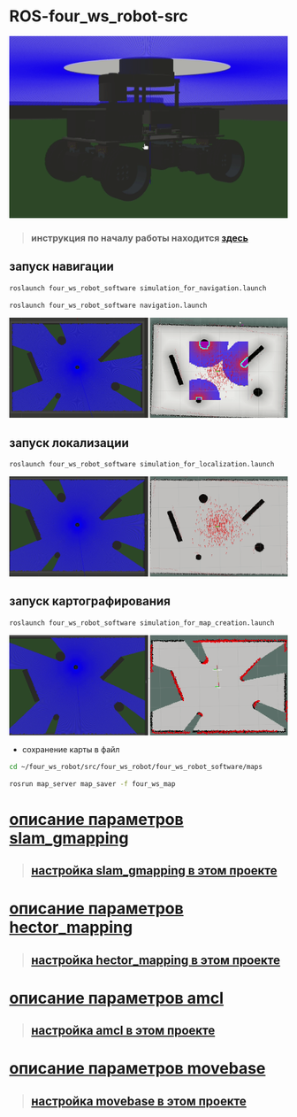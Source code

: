 # ROS-four_ws_robot-src

<p align="center">
<img src="docs/model.gif">
</p>

> ### инструкция по началу работы находится [здесь](docs/DEVELOPMENT.md)

## запуск навигации

```bash
roslaunch four_ws_robot_software simulation_for_navigation.launch
```

```bash
roslaunch four_ws_robot_software navigation.launch
```

<p align="center">
<img src="docs/navigation.gif">
</p>

## запуск локализации

```bash
roslaunch four_ws_robot_software simulation_for_localization.launch
```

<p align="center">
<img src="docs/localization.gif">
</p>

## запуск картографирования

```bash
roslaunch four_ws_robot_software simulation_for_map_creation.launch
```

<p align="center">
<img src="docs/slam_gmapping.gif">
</p>

* сохранение карты в файл

```bash
cd ~/four_ws_robot/src/four_ws_robot/four_ws_robot_software/maps
```

```bash
rosrun map_server map_saver -f four_ws_map
```

# [описание параметров slam_gmapping](docs/slam_gmapping_params.md)

> ## [настройка slam_gmapping в этом проекте](four_ws_robot_software/config/slam_gmapping_params/slam_gmapping_params_test.yaml)

# [описание параметров hector_mapping](docs/hector_mapping_params.md)

> ## [настройка hector_mapping в этом проекте](four_ws_robot_software/config/hector_mapping_params/hector_mapping_params_test.yaml)

# [описание параметров amcl](docs/amcl_params.md)

> ## [настройка amcl в этом проекте](four_ws_robot_software/config/amcl_params/amcl_params_test.yaml)

# [описание параметров movebase](docs/movebase_params.md)

> ## [настройка movebase в этом проекте](four_ws_robot_software/config/movebase_params/movebase_params_test.yaml)